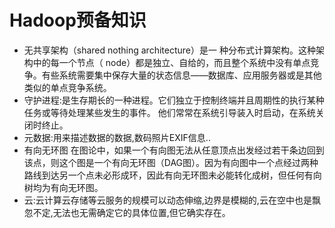# Hadoop预备知识
+ 无共享架构（shared nothing architecture）是一 种分布式计算架构。这种架构中的每一个节点（ node）都是独立、自给的，而且整个系统中没有单点竞争。有些系统需要集中保存大量的状态信息——数据库、应用服务器或是其他类似的单点竞争系统。
+ 守护进程:是生存期长的一种进程。它们独立于控制终端并且周期性的执行某种任务或等待处理某些发生的事件。
他们常常在系统引导装入时启动，在系统关闭时终止。
+ 元数据:用来描述数据的数据,数码照片EXIF信息..
+ 有向无环图 在图论中，如果一个有向图无法从任意顶点出发经过若干条边回到该点，则这个图是一个有向无环图（DAG图）。因为有向图中一个点经过两种路线到达另一个点未必形成环，因此有向无环图未必能转化成树，但任何有向树均为有向无环图。
+ 云:云计算云存储等云服务的规模可以动态伸缩,边界是模糊的,云在空中也是飘忽不定,无法也无需确定它的具体位置,但它确实存在。





